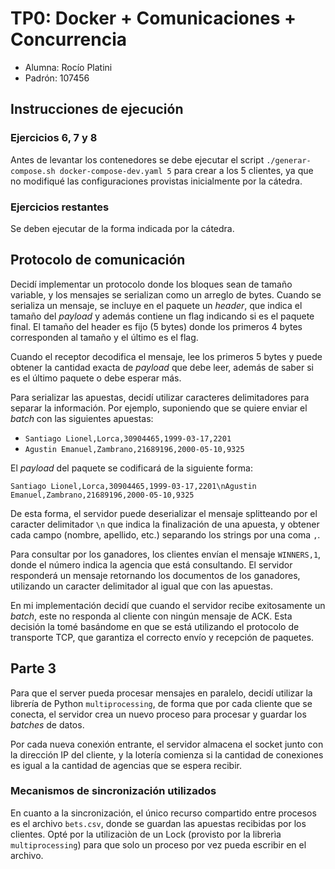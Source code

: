 # TP0: Docker + Comunicaciones + Concurrencia
- Alumna: Rocío Platini
- Padrón: 107456

## Instrucciones de ejecución
### Ejercicios 6, 7 y 8
Antes de levantar los contenedores se debe ejecutar el script `./generar-compose.sh docker-compose-dev.yaml 5` para crear a los 5 clientes, ya que no modifiqué las configuraciones provistas inicialmente por la cátedra.

### Ejercicios restantes
Se deben ejecutar de la forma indicada por la cátedra.

## Protocolo de comunicación
Decidí implementar un protocolo donde los bloques sean de tamaño variable, y los mensajes se serializan como un arreglo de bytes. 
Cuando se serializa un mensaje, se incluye en el paquete un *header*, que indica el tamaño del *payload* y además contiene un flag indicando si es el paquete final. El tamaño del header es fijo (5 bytes) donde los primeros 4 bytes corresponden al tamaño y el último es el flag. 

Cuando el receptor decodifica el mensaje, lee los primeros 5 bytes y puede obtener la cantidad exacta de *payload* que debe leer, además de saber si es el último paquete o debe esperar más.

Para serializar las apuestas, decidí utilizar caracteres delimitadores para separar la información. Por ejemplo, suponiendo que se quiere enviar el *batch* con las siguientes apuestas:

- `Santiago Lionel,Lorca,30904465,1999-03-17,2201`
- `Agustin Emanuel,Zambrano,21689196,2000-05-10,9325`

El *payload* del paquete se codificará de la siguiente forma:

`Santiago Lionel,Lorca,30904465,1999-03-17,2201\nAgustin Emanuel,Zambrano,21689196,2000-05-10,9325`

De esta forma, el servidor puede deserializar el mensaje splitteando por el caracter delimitador `\n` que indica la finalización de una apuesta, y obtener cada campo (nombre, apellido, etc.) separando los strings por una coma `,`.

Para consultar por los ganadores, los clientes envían el mensaje `WINNERS,1`, donde el número indica la agencia que está consultando. El servidor responderá un mensaje retornando los documentos de los ganadores, utilizando un caracter delimitador al igual que con las apuestas. 

En mi implementación decidí que cuando el servidor recibe exitosamente un *batch*, este no responda al cliente con ningún mensaje de ACK. Esta decisión la tomé basándome en que se está utilizando el protocolo de transporte TCP, que garantiza el correcto envío y recepción de paquetes.

## Parte 3
Para que el server pueda procesar mensajes en paralelo, decidí utilizar la librería de Python `multiprocessing`, de forma que por cada cliente que se conecta, el servidor crea un nuevo proceso para procesar y guardar los *batches* de datos.

Por cada nueva conexión entrante, el servidor almacena el socket junto con la dirección IP del cliente, y la lotería comienza si la cantidad de conexiones es igual a la cantidad de agencias que se espera recibir.

### Mecanismos de sincronización utilizados 
En cuanto a la sincronización, el único recurso compartido entre procesos es el archivo `bets.csv`, donde se guardan las apuestas recibidas por los clientes. Opté por la utilizaciòn de un Lock (provisto por la librerìa `multiprocessing`) para que solo un proceso por vez pueda escribir en el archivo.
